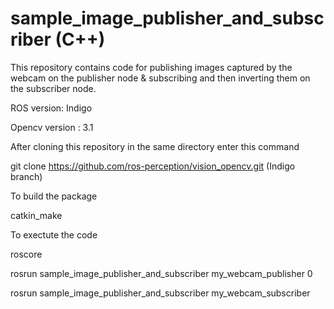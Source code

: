# sample_image_publisher_and_subscriber (C++)
This repository contains code for publishing images captured by the webcam on the publisher node &amp; subscribing and then inverting them on the subscriber node.

ROS version: Indigo 

Opencv version : 3.1 

After cloning this repository in the same directory enter this command 

git clone https://github.com/ros-perception/vision_opencv.git (Indigo branch)

To build the package 

catkin_make 

To exectute the code 

roscore 

rosrun sample_image_publisher_and_subscriber my_webcam_publisher 0 

rosrun sample_image_publisher_and_subscriber my_webcam_subscriber 





